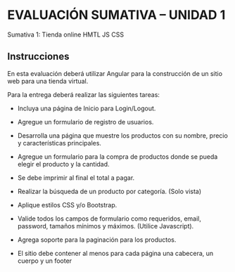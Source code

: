 # EVALUACIÓN SUMATIVA – UNIDAD 1
Sumativa 1: Tienda online HMTL JS CSS

## Instrucciones
En esta evaluación deberá utilizar Angular para la construcción de un sitio web para una tienda virtual.

Para la entrega deberá realizar las siguientes tareas:

* Incluya una página de Inicio para Login/Logout.

* Agregue un formulario de registro de usuarios.

* Desarrolla una página que muestre los productos con su nombre, precio y características principales.

* Agregue un formulario para la compra de productos donde se pueda elegir el producto y la cantidad.

* Se debe imprimir al final el total a pagar.

* Realizar la búsqueda de un producto por categoría. (Solo vista)

* Aplique estilos CSS y/o Bootstrap.

* Valide todos los campos de formulario como requeridos, email, password, tamaños mínimos y máximos. (Utilice Javascript).

* Agrega soporte para la paginación para los productos.

* El sitio debe contener al menos para cada página una cabecera, un cuerpo y un footer
